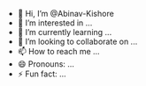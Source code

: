 - 👋 Hi, I’m @Abinav-Kishore
- 👀 I’m interested in ...
- 🌱 I’m currently learning ...
- 💞️ I’m looking to collaborate on ...
- 📫 How to reach me ...
- 😄 Pronouns: ...
- ⚡ Fun fact: ...

<!---
Abinav-Kishore/Abinav-Kishore is a ✨ special ✨ repository because its `README.md` (this file) appears on your GitHub profile.
You can click the Preview link to take a look at your changes.
--->
